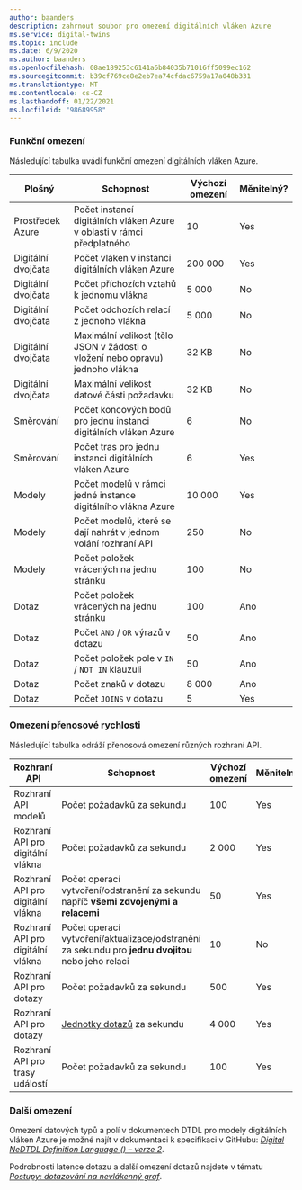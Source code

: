 ```yaml
---
author: baanders
description: zahrnout soubor pro omezení digitálních vláken Azure
ms.service: digital-twins
ms.topic: include
ms.date: 6/9/2020
ms.author: baanders
ms.openlocfilehash: 08ae189253c6141a6b84035b71016ff5099ec162
ms.sourcegitcommit: b39cf769ce8e2eb7ea74cfdac6759a17a048b331
ms.translationtype: MT
ms.contentlocale: cs-CZ
ms.lasthandoff: 01/22/2021
ms.locfileid: "98689958"
---
```

### <a name="functional-limits"></a>Funkční omezení

Následující tabulka uvádí funkční omezení digitálních vláken Azure.

| Plošný | Schopnost | Výchozí omezení | Měnitelný? |
| --- | --- | --- | --- |
| Prostředek Azure | Počet instancí digitálních vláken Azure v oblasti v rámci předplatného | 10 | Yes |
| Digitální dvojčata | Počet vláken v instanci digitálních vláken Azure | 200 000 | Yes |
| Digitální dvojčata | Počet příchozích vztahů k jednomu vlákna | 5 000 | No |
| Digitální dvojčata | Počet odchozích relací z jednoho vlákna | 5 000 | No |
| Digitální dvojčata | Maximální velikost (tělo JSON v žádosti o vložení nebo opravu) jednoho vlákna | 32 KB | No |
| Digitální dvojčata | Maximální velikost datové části požadavku | 32 KB | No | 
| Směrování | Počet koncových bodů pro jednu instanci digitálních vláken Azure | 6 | No |
| Směrování | Počet tras pro jednu instanci digitálních vláken Azure | 6 | Yes |
| Modely | Počet modelů v rámci jedné instance digitálního vlákna Azure | 10 000 | Yes |
| Modely | Počet modelů, které se dají nahrát v jednom volání rozhraní API | 250 | No |
| Modely | Počet položek vrácených na jednu stránku | 100 | No |
| Dotaz | Počet položek vrácených na jednu stránku | 100 | Ano |
| Dotaz | Počet `AND`  /  `OR` výrazů v dotazu | 50 | Ano |
| Dotaz | Počet položek pole v `IN`  /  `NOT IN` klauzuli | 50 | Ano |
| Dotaz | Počet znaků v dotazu | 8 000 | Ano |
| Dotaz | Počet `JOINS` v dotazu | 5 | Yes |

### <a name="rate-limits"></a>Omezení přenosové rychlosti

Následující tabulka odráží přenosová omezení různých rozhraní API.

| Rozhraní API | Schopnost | Výchozí omezení | Měnitelný? |
| --- | --- | --- | --- |
| Rozhraní API modelů | Počet požadavků za sekundu | 100 | Yes |
| Rozhraní API pro digitální vlákna | Počet požadavků za sekundu | 2 000 | Yes |
| Rozhraní API pro digitální vlákna | Počet operací vytvoření/odstranění za sekundu napříč **všemi zdvojenými a relacemi** | 50 | Yes |
| Rozhraní API pro digitální vlákna | Počet operací vytvoření/aktualizace/odstranění za sekundu pro **jednu dvojitou** nebo jeho relaci | 10 | No |
| Rozhraní API pro dotazy | Počet požadavků za sekundu | 500 | Yes |
| Rozhraní API pro dotazy | [Jednotky dotazů](../articles/digital-twins/concepts-query-units.md) za sekundu | 4 000 | Yes |
| Rozhraní API pro trasy událostí | Počet požadavků za sekundu | 100 | Yes |

### <a name="other-limits"></a>Další omezení

Omezení datových typů a polí v dokumentech DTDL pro modely digitálních vláken Azure je možné najít v dokumentaci k specifikaci v GitHubu: [*Digital NeDTDL Definition Language () – verze 2*](https://github.com/Azure/opendigitaltwins-dtdl/blob/master/DTDL/v2/dtdlv2.md).
 
Podrobnosti latence dotazu a další omezení dotazů najdete v tématu [*Postupy: dotazování na nevlákenný graf*](../articles/digital-twins/how-to-query-graph.md).
